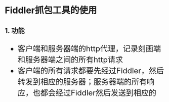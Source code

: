 # Fiddler抓包工具的使用 #

## 1. 功能 ##

<font size=5>



- 客户端和服务器端的http代理，记录刻画端和服务器端之间的所有http请求
- 客户端的所有请求都要先经过Fiddler，然后转发到相应的服务器；服务器端的所有响应，也都会经过Fiddler然后发送到相应的